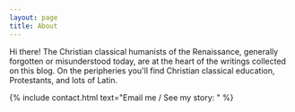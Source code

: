 ```yaml
---
layout: page
title: About
---
```


Hi there! The Christian classical humanists of the Renaissance, generally forgotten or misunderstood today, are at the heart of the writings collected on this blog. On the peripheries you'll find Christian classical education, Protestants, and lots of Latin.

{% include contact.html text="Email me / See my story: " %}